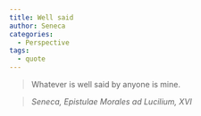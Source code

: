 ```yaml
---
title: Well said
author: Seneca
categories:
  - Perspective
tags:
  - quote
---
```


> Whatever is well said by anyone is mine.

> <cite>Seneca, Epistulae Morales ad Lucilium, XVI</cite>

